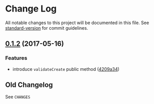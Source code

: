 # Change Log

All notable changes to this project will be documented in this file. See [standard-version](https://github.com/conventional-changelog/standard-version) for commit guidelines.

<a name="0.1.2"></a>
## [0.1.2](https://github.com/medikoo/dbjs/compare/v0.1.1...v0.1.2) (2017-05-16)


### Features

* introduce `validateCreate` public method ([4209a34](https://github.com/medikoo/dbjs/commit/4209a34))

## Old Changelog

See `CHANGES`
